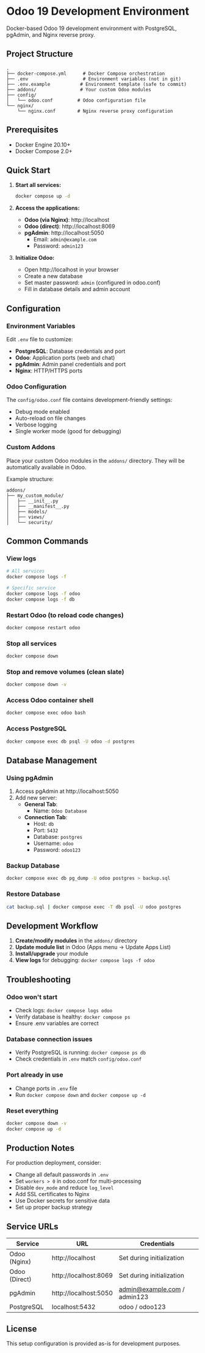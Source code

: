 # Odoo 19 Development Environment

Docker-based Odoo 19 development environment with PostgreSQL, pgAdmin, and Nginx reverse proxy.

## Project Structure

```
.
├── docker-compose.yml      # Docker Compose orchestration
├── .env                    # Environment variables (not in git)
├── .env.example           # Environment template (safe to commit)
├── addons/                # Your custom Odoo modules
├── config/
│   └── odoo.conf         # Odoo configuration file
└── nginx/
    └── nginx.conf        # Nginx reverse proxy configuration
```

## Prerequisites

- Docker Engine 20.10+
- Docker Compose 2.0+

## Quick Start

1. **Start all services:**
   ```bash
   docker compose up -d
   ```

2. **Access the applications:**
   - **Odoo (via Nginx)**: http://localhost
   - **Odoo (direct)**: http://localhost:8069
   - **pgAdmin**: http://localhost:5050
     - Email: `admin@example.com`
     - Password: `admin123`

3. **Initialize Odoo:**
   - Open http://localhost in your browser
   - Create a new database
   - Set master password: `admin` (configured in odoo.conf)
   - Fill in database details and admin account

## Configuration

### Environment Variables

Edit `.env` file to customize:

- **PostgreSQL**: Database credentials and port
- **Odoo**: Application ports (web and chat)
- **pgAdmin**: Admin panel credentials and port
- **Nginx**: HTTP/HTTPS ports

### Odoo Configuration

The `config/odoo.conf` file contains development-friendly settings:
- Debug mode enabled
- Auto-reload on file changes
- Verbose logging
- Single worker mode (good for debugging)

### Custom Addons

Place your custom Odoo modules in the `addons/` directory. They will be automatically available in Odoo.

Example structure:
```
addons/
├── my_custom_module/
│   ├── __init__.py
│   ├── __manifest__.py
│   ├── models/
│   ├── views/
│   └── security/
```

## Common Commands

### View logs
```bash
# All services
docker compose logs -f

# Specific service
docker compose logs -f odoo
docker compose logs -f db
```

### Restart Odoo (to reload code changes)
```bash
docker compose restart odoo
```

### Stop all services
```bash
docker compose down
```

### Stop and remove volumes (clean slate)
```bash
docker compose down -v
```

### Access Odoo container shell
```bash
docker compose exec odoo bash
```

### Access PostgreSQL
```bash
docker compose exec db psql -U odoo -d postgres
```

## Database Management

### Using pgAdmin

1. Access pgAdmin at http://localhost:5050
2. Add new server:
   - **General Tab**:
     - Name: `Odoo Database`
   - **Connection Tab**:
     - Host: `db`
     - Port: `5432`
     - Database: `postgres`
     - Username: `odoo`
     - Password: `odoo123`

### Backup Database
```bash
docker compose exec db pg_dump -U odoo postgres > backup.sql
```

### Restore Database
```bash
cat backup.sql | docker compose exec -T db psql -U odoo postgres
```

## Development Workflow

1. **Create/modify modules** in the `addons/` directory
2. **Update module list** in Odoo (Apps menu → Update Apps List)
3. **Install/upgrade** your module
4. **View logs** for debugging: `docker compose logs -f odoo`

## Troubleshooting

### Odoo won't start
- Check logs: `docker compose logs odoo`
- Verify database is healthy: `docker compose ps`
- Ensure .env variables are correct

### Database connection issues
- Verify PostgreSQL is running: `docker compose ps db`
- Check credentials in `.env` match `config/odoo.conf`

### Port already in use
- Change ports in `.env` file
- Run `docker compose down` and `docker compose up -d`

### Reset everything
```bash
docker compose down -v
docker compose up -d
```

## Production Notes

For production deployment, consider:
- Change all default passwords in `.env`
- Set `workers > 0` in odoo.conf for multi-processing
- Disable `dev_mode` and reduce `log_level`
- Add SSL certificates to Nginx
- Use Docker secrets for sensitive data
- Set up proper backup strategy

## Service URLs

| Service | URL | Credentials |
|---------|-----|-------------|
| Odoo (Nginx) | http://localhost | Set during initialization |
| Odoo (Direct) | http://localhost:8069 | Set during initialization |
| pgAdmin | http://localhost:5050 | admin@example.com / admin123 |
| PostgreSQL | localhost:5432 | odoo / odoo123 |

## License

This setup configuration is provided as-is for development purposes.
